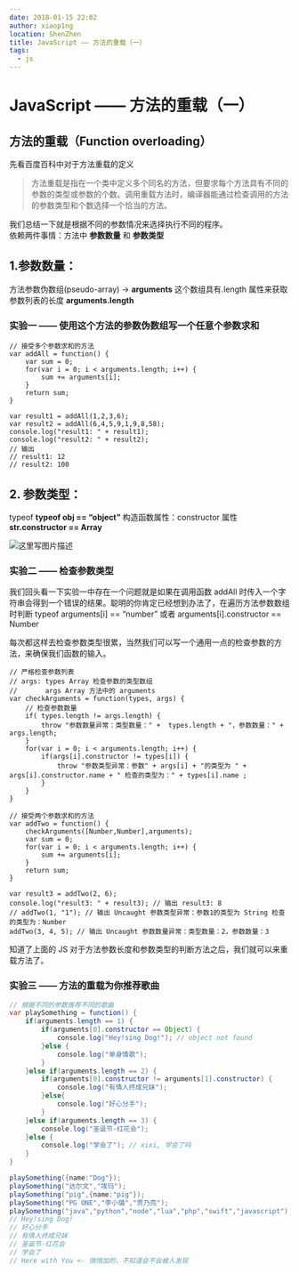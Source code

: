 ```yaml
---
date: 2018-01-15 22:02
author: xiaop1ng
location: ShenZhen
title: JavaScript —— 方法的重载（一）
tags:
  - js
---
```


# JavaScript —— 方法的重载（一）

 
## 方法的重载（Function overloading）

 先看百度百科中对于方法重载的定义 

 
> 方法重载是指在一个类中定义多个同名的方法，但要求每个方法具有不同的参数的类型或参数的个数。调用重载方法时，编译器能通过检查调用的方法的参数类型和个数选择一个恰当的方法。
> 
>  
 我们总结一下就是根据不同的参数情况来选择执行不同的程序。   
 依赖两件事情：方法中 **参数数量** 和 **参数类型**

 
## 1.参数数量：

 方法参数伪数组(pseudo-array) -> **arguments** 这个数组具有.length 属性来获取参数列表的长度 **arguments.length**

 
### 实验一 —— 使用这个方法的参数伪数组写一个任意个参数求和

 
```
// 接受多个参数求和的方法
var addAll = function() {
    var sum = 0;
    for(var i = 0; i < arguments.length; i++) {
        sum += arguments[i];
    }
    return sum;
}

var result1 = addAll(1,2,3,6);
var result2 = addAll(6,4,5,9,1,9,8,58);
console.log("result1: " + result1);
console.log("result2: " + result2);
// 输出
// result1: 12
// result2: 100  
```
 
## 2. 参数类型：

 typeof **typeof obj == “object”** 构造函数属性：constructor 属性 **str.constructor == Array**

 ![这里写图片描述](https://img-blog.csdn.net/20180115205725962?watermark/2/text/aHR0cDovL2Jsb2cuY3Nkbi5uZXQveGlhb3BpbmcwOTE1/font/5a6L5L2T/fontsize/400/fill/I0JBQkFCMA==/dissolve/70/gravity/SouthEast)

 
### 实验二 —— 检查参数类型

 我们回头看一下实验一中存在一个问题就是如果在调用函数 addAll 时传入一个字符串会得到一个错误的结果。聪明的你肯定已经想到办法了，在遍历方法参数数组时判断 typeof arguments[i] == “number” 或者 arguments[i].constructor == Number 

 每次都这样去检查参数类型很累，当然我们可以写一个通用一点的检查参数的方法，来确保我们函数的输入。

 
```
// 严格检查参数列表
// args: types Array 检查参数的类型数组
//       args Array 方法中的 arguments
var checkArguments = function(types, args) {
    // 检查参数数量
    if( types.length != args.length) {
        throw "参数数量异常：类型数量：" +  types.length + "，参数数量：" + args.length;
    }
    for(var i = 0; i < arguments.length; i++) {
        if(args[i].constructor != types[i]) {
            throw "参数类型异常：参数" + args[i] + "的类型为 " + args[i].constructor.name + " 检查的类型为：" + types[i].name ;
        }
    }
}

// 接受两个参数求和的方法
var addTwo = function() {
    checkArguments([Number,Number],arguments);
    var sum = 0;
    for(var i = 0; i < arguments.length; i++) {
        sum += arguments[i];
    }
    return sum;
}

var result3 = addTwo(2, 6);
console.log("result3: " + result3); // 输出 result3: 8
// addTwo(1, "1"); // 输出 Uncaught 参数类型异常：参数1的类型为 String 检查的类型为：Number
addTwo(3, 4, 5); // 输出 Uncaught 参数数量异常：类型数量：2，参数数量：3
```
 知道了上面的 JS 对于方法参数长度和参数类型的判断方法之后，我们就可以来重载方法了。

 
### 实验三 —— 方法的重载为你推荐歌曲

 
```java
// 根据不同的参数推荐不同的歌曲
var playSomething = function() {
    if(arguments.length == 1) {
        if(arguments[0].constructor == Object) {
            console.log("Hey!sing Dog!"); // object not found
        }else {
            console.log("单身情歌");
        }   
    }else if(arguments.length == 2) {
        if(arguments[0].constructor != arguments[1].constructor) {
            console.log("有情人终成兄妹");
        }else{
            console.log("好心分手");
        }   
    }else if(arguments.length == 3) {
        console.log("圣诞节-红花会");
    }else {
        console.log("学会了"); // xixi, 学会了吗
    }
}

playSomething({name:"Dog"});
playSomething("达尔文","埃玛");
playSomething("pig",{name:"pig"});
playSomething("PG ONE","李小璐","贾乃亮");
playSomething("java","python","node","lua","php","swift","javascript");
// Hey!sing Dog!
// 好心分手
// 有情人终成兄妹
// 圣诞节-红花会
// 学会了
// Here with You <- 悄悄加的，不知道会不会被人发现
```
   
  